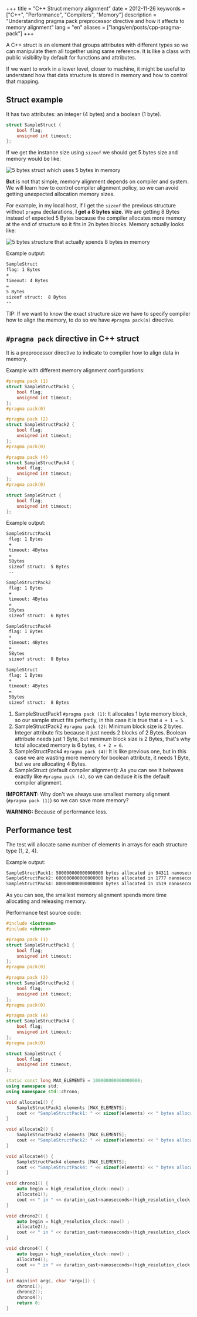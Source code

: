 +++
title = "C++ Struct memory alignment"
date = 2012-11-26
keywords = ["C++", "Performance", "Compilers", "Memory"]
description = "Understanding pragma pack preprocessor directive and how it affects to memory alignment"
lang = "en"
aliases = ["langs/en/posts/cpp-pragma-pack"]
+++

A C++ struct is an element that groups attributes with different types so we can manipulate them all together using same reference. It is like a class with public visibility by default for functions and attributes.

If we want to work in a lower level, closer to machine, it might be useful to understand how that data structure is stored in memory and how to control that mapping.

## Struct example

It has two attributes: an integer (4 bytes) and a boolean (1 byte).

```cpp
struct SampleStruct {
    bool flag;
    unsigned int timeout;
};
```

If we get the instance size using `sizeof` we should get 5 bytes size and memory would be like:

![5 bytes struct which uses 5 bytes in memory](./5b.png)

**But** is not that simple, memory alignment depends on compiler and system. We will learn how to control compiler alignment policy, so we can avoid getting unexpected allocation memory sizes.

For example, in my local host, if I get the `sizeof` the previous structure without `pragma` declarations, **I get a 8 bytes size**. We are getting 8 Bytes instead of expected 5 Bytes because the compiler allocates more memory at the end of structure so it fits in 2n bytes blocks. Memory actually looks like:

![5 bytes structure that actually spends 8 bytes in memory](./8b.png)

Example output:

```bash
SampleStruct
flag: 1 Bytes
+
timeout: 4 Bytes
=
5 Bytes
sizeof struct:  8 Bytes
--
```

TIP: If we want to know the exact structure size we have to specify compiler how to align the memory, to do so we have `#pragma pack(n)` directive.

## `#pragma pack` directive in C++ struct

It is a preprocessor directive to indicate to compiler how to align data in memory.

Example with different memory alignment configurations:

```cpp
#pragma pack (1)
struct SampleStructPack1 {
    bool flag;
    unsigned int timeout;
};
#pragma pack(0)

#pragma pack (2)
struct SampleStructPack2 {
    bool flag;
    unsigned int timeout;
};
#pragma pack(0)

#pragma pack (4)
struct SampleStructPack4 {
    bool flag;
    unsigned int timeout;
};
#pragma pack(0)

struct SampleStruct {
    bool flag;
    unsigned int timeout;
};
```

Example output:

```bash
SampleStructPack1
 flag: 1 Bytes
 +
 timeout: 4Bytes
 =
 5Bytes
 sizeof struct:  5 Bytes
 --

SampleStructPack2
 flag: 1 Bytes
 +
 timeout: 4Bytes
 =
 5Bytes
 sizeof struct:  6 Bytes

SampleStructPack4
 flag: 1 Bytes
 +
 timeout: 4Bytes
 =
 5Bytes
 sizeof struct:  8 Bytes

SampleStruct
 flag: 1 Bytes
 +
 timeout: 4Bytes
 =
 5Bytes
 sizeof struct:  8 Bytes
```

1. SampleStructPack1 `#pragma pack (1)`: It allocates 1 byte memory block, so our sample struct fits perfectly, in this case it is true that `4 + 1 = 5`.
2. SampleStructPack2 `#pragma pack (2)`: Minimum block size is 2 bytes. Integer attribute fits because it just needs 2 blocks of 2 Bytes. Boolean attribute needs just 1 Byte, but minimum block size is 2 Bytes, that's why total allocated memory is 6 bytes, `4 + 2 = 6`.
3. SampleStructPack4 `#pragma pack (4)`: It is like previous one, but in this case we are wasting more memory for boolean attribute, it needs 1 Byte, but we are allocating 4 Bytes.
4. SampleStruct (default compiler alignment): As you can see it behaves exactly like `#pragma pack (4)`, so we can deduce it is the default compiler alignment.

**IMPORTANT:** Why don't we always use smallest memory alignment (`#pragma pack (1)`) so we can save more memory?

**WARNING:** Because of performance loss.

## Performance test

The test will allocate same number of elements in arrays for each structure type (1, 2, 4).

Example output:

```bash
SampleStructPack1: 500000000000000000 bytes allocated in 94311 nanoseconds
SampleStructPack2: 600000000000000000 bytes allocated in 1777 nanoseconds
SampleStructPack4: 800000000000000000 bytes allocated in 1519 nanoseconds
```

As you can see, the smallest memory alignment spends more time allocating and releasing memory.

Performance test source code:

```cpp
#include <iostream>
#include <chrono>

#pragma pack (1)
struct SampleStructPack1 {
    bool flag;
    unsigned int timeout;
};
#pragma pack(0)

#pragma pack (2)
struct SampleStructPack2 {
    bool flag;
    unsigned int timeout;
};
#pragma pack(0)

#pragma pack (4)
struct SampleStructPack4 {
    bool flag;
    unsigned int timeout;
};
#pragma pack(0)

struct SampleStruct {
    bool flag;
    unsigned int timeout;
};

static const long MAX_ELEMENTS = 100000000000000000;
using namespace std;
using namespace std::chrono;

void allocate1() {
    SampleStructPack1 elements [MAX_ELEMENTS];
    cout << "SampleStructPack1: " << sizeof(elements) << " bytes allocated";
}

void allocate2() {
    SampleStructPack2 elements [MAX_ELEMENTS];
    cout << "SampleStructPack2: " << sizeof(elements) << " bytes allocated";
}

void allocate4() {
    SampleStructPack4 elements [MAX_ELEMENTS];
    cout << "SampleStructPack4: " << sizeof(elements) << " bytes allocated";
}

void chrono1() {
    auto begin = high_resolution_clock::now() ;
    allocate1();
    cout << " in " << duration_cast<nanoseconds>(high_resolution_clock::now() - begin).count() << " nanoseconds" << endl;
}

void chrono2() {
    auto begin = high_resolution_clock::now() ;
    allocate2();
    cout << " in " << duration_cast<nanoseconds>(high_resolution_clock::now() - begin).count() << " nanoseconds" << endl;
}

void chrono4() {
    auto begin = high_resolution_clock::now() ;
    allocate4();
    cout << " in " << duration_cast<nanoseconds>(high_resolution_clock::now() - begin).count() << " nanoseconds" << endl;
}

int main(int argc, char *argv[]) {
    chrono1();
    chrono2();
    chrono4();
    return 0;
}
```
